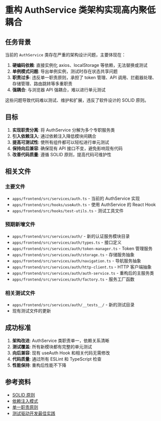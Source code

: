 # 重构 AuthService 类架构实现高内聚低耦合

## 任务背景

当前的 `AuthService` 类存在严重的架构设计问题，主要体现在：

1. **硬编码依赖**: 直接实例化 axios、localStorage 等依赖，无法替换或测试
2. **单例模式问题**: 导出单例实例，测试时存在状态共享问题
3. **职责过多**: 违反单一职责原则，承担了 token 管理、API 调用、拦截器处理、存储管理、路由跳转等多重职责
4. **强耦合**: 与浏览器 API 强耦合，难以进行单元测试

这些问题导致代码难以测试、维护和扩展，违反了软件设计的 SOLID 原则。

## 目标

1. **实现职责分离**: 将 AuthService 分解为多个专职服务类
2. **引入依赖注入**: 通过依赖注入降低模块间耦合
3. **提高可测试性**: 使所有组件都可以轻松进行单元测试
4. **保持向后兼容**: 确保现有 API 接口不变，避免影响现有代码
5. **改善代码质量**: 遵循 SOLID 原则，提高代码可维护性

## 相关文件

### 主要文件
- `apps/frontend/src/services/auth.ts` - 当前的 AuthService 实现
- `apps/frontend/src/hooks/useAuth.ts` - 使用 AuthService 的 React Hook
- `apps/frontend/src/hooks/test-utils.ts` - 测试工具文件

### 预期新增文件
- `apps/frontend/src/services/auth/` - 新的认证服务模块目录
- `apps/frontend/src/services/auth/types.ts` - 接口定义
- `apps/frontend/src/services/auth/token-manager.ts` - Token 管理服务
- `apps/frontend/src/services/auth/storage.ts` - 存储服务抽象
- `apps/frontend/src/services/auth/navigation.ts` - 导航服务抽象
- `apps/frontend/src/services/auth/http-client.ts` - HTTP 客户端抽象
- `apps/frontend/src/services/auth/auth-service.ts` - 重构后的主服务类
- `apps/frontend/src/services/auth/factory.ts` - 服务工厂函数

### 相关测试文件
- `apps/frontend/src/services/auth/__tests__/` - 新的测试目录
- 现有测试文件的更新

## 成功标准

1. **架构改进**: AuthService 类职责单一，依赖关系清晰
2. **测试覆盖**: 所有新模块都有完整的单元测试
3. **向后兼容**: 现有 useAuth Hook 和相关代码无需修改
4. **代码质量**: 通过所有 ESLint 和 TypeScript 检查
5. **性能保持**: 重构后性能不下降

## 参考资料

- [SOLID 原则](https://en.wikipedia.org/wiki/SOLID)
- [依赖注入模式](https://en.wikipedia.org/wiki/Dependency_injection)
- [单一职责原则](https://en.wikipedia.org/wiki/Single-responsibility_principle)
- [测试驱动开发最佳实践](https://en.wikipedia.org/wiki/Test-driven_development)